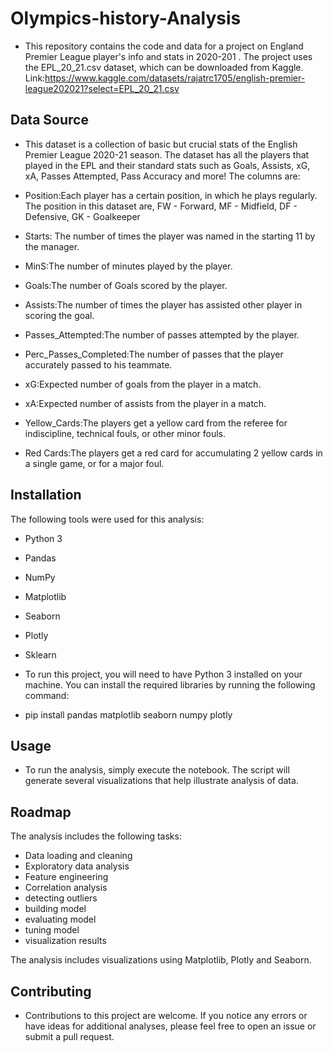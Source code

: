 
# Olympics-history-Analysis

- This repository contains the code and data for a project on England Premier League player's info and stats in 2020-201 . The project uses the EPL_20_21.csv dataset, which can be downloaded from Kaggle. Link:https://www.kaggle.com/datasets/rajatrc1705/english-premier-league202021?select=EPL_20_21.csv


## Data Source

- This dataset is a collection of basic but crucial stats of the English Premier League 2020-21 season. The dataset has all the players that played in the EPL and their standard stats such as Goals, Assists, xG, xA, Passes Attempted, Pass Accuracy and more! The columns are:

- Position:Each player has a certain position, in which he plays regularly. The position in this dataset are, FW - Forward, MF - Midfield, DF - Defensive, GK - Goalkeeper
- Starts:	The number of times the player was named in the starting 11 by the manager.
- MinS:The number of minutes played by the player.
- Goals:The number of Goals scored by the player.
- Assists:The number of times the player has assisted other player in scoring the goal.
- Passes_Attempted:The number of passes attempted by the player.
- Perc_Passes_Completed:The number of passes that the player accurately passed to his teammate.
- xG:Expected number of goals from the player in a match.
- xA:Expected number of assists from the player in a match.
- Yellow_Cards:The players get a yellow card from the referee for indiscipline, technical fouls, or other minor fouls.
- Red Cards:The players get a red card for accumulating 2 yellow cards in a single game, or for a major foul.

## Installation
The following tools were used for this analysis:

- Python 3
- Pandas
- NumPy
- Matplotlib
- Seaborn
- Plotly
- Sklearn

- To run this project, you will need to have Python 3 installed on your machine. You can install the required libraries by running the following command:


- pip install pandas matplotlib seaborn numpy plotly

    
## Usage 
- To run the analysis, simply execute the notebook. The script will generate several visualizations that help illustrate analysis of data.
## Roadmap

The analysis includes the following tasks:

- Data loading and cleaning
- Exploratory data analysis
- Feature engineering
- Correlation analysis
- detecting outliers
- building model
- evaluating model
- tuning model
- visualization results

The analysis includes visualizations using Matplotlib, Plotly and Seaborn.

## Contributing

- Contributions to this project are welcome. If you notice any errors or have ideas for additional analyses, please feel free to open an issue or submit a pull request.




